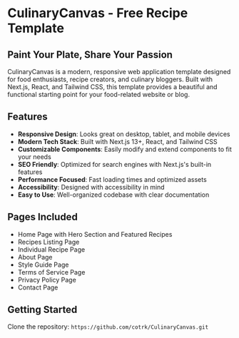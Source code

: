 # CulinaryCanvas - Free Recipe Template

## Paint Your Plate, Share Your Passion

CulinaryCanvas is a modern, responsive web application template designed for food enthusiasts, recipe creators, and culinary bloggers. Built with Next.js, React, and Tailwind CSS, this template provides a beautiful and functional starting point for your food-related website or blog.

## Features

- **Responsive Design**: Looks great on desktop, tablet, and mobile devices
- **Modern Tech Stack**: Built with Next.js 13+, React, and Tailwind CSS
- **Customizable Components**: Easily modify and extend components to fit your needs
- **SEO Friendly**: Optimized for search engines with Next.js's built-in features
- **Performance Focused**: Fast loading times and optimized assets
- **Accessibility**: Designed with accessibility in mind
- **Easy to Use**: Well-organized codebase with clear documentation

## Pages Included

- Home Page with Hero Section and Featured Recipes
- Recipes Listing Page
- Individual Recipe Page
- About Page
- Style Guide Page
- Terms of Service Page
- Privacy Policy Page
- Contact Page

## Getting Started

Clone the repository:
` https://github.com/cotrk/CulinaryCanvas.git `   
